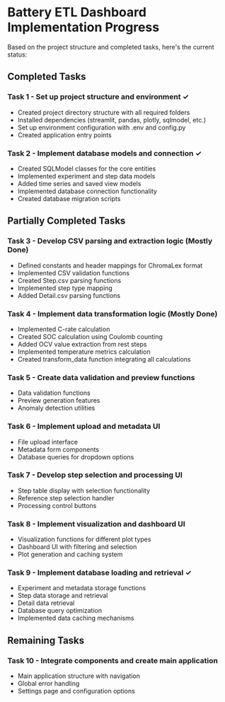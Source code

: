 # Battery ETL Dashboard Implementation Progress

Based on the project structure and completed tasks, here's the current status:

## Completed Tasks

### Task 1 - Set up project structure and environment ✓
- Created project directory structure with all required folders
- Installed dependencies (streamlit, pandas, plotly, sqlmodel, etc.)
- Set up environment configuration with .env and config.py
- Created application entry points

### Task 2 - Implement database models and connection ✓
- Created SQLModel classes for the core entities
- Implemented experiment and step data models
- Added time series and saved view models
- Implemented database connection functionality
- Created database migration scripts



## Partially Completed Tasks

### Task 3 - Develop CSV parsing and extraction logic (Mostly Done)
- Defined constants and header mappings for ChromaLex format
- Implemented CSV validation functions
- Created Step.csv parsing functions
- Implemented step type mapping
- Added Detail.csv parsing functions

### Task 4 - Implement data transformation logic (Mostly Done)
- Implemented C-rate calculation
- Created SOC calculation using Coulomb counting
- Added OCV value extraction from rest steps
- Implemented temperature metrics calculation
- Created transform_data function integrating all calculations

### Task 5 - Create data validation and preview functions
- Data validation functions
- Preview generation features
- Anomaly detection utilities

### Task 6 - Implement upload and metadata UI
- File upload interface
- Metadata form components
- Database queries for dropdown options

### Task 7 - Develop step selection and processing UI
- Step table display with selection functionality
- Reference step selection handler
- Processing control buttons

### Task 8 - Implement visualization and dashboard UI
- Visualization functions for different plot types
- Dashboard UI with filtering and selection
- Plot generation and caching system

### Task 9 - Implement database loading and retrieval ✓
- Experiment and metadata storage functions
- Step data storage and retrieval
- Detail data retrieval
- Database query optimization
- Implemented data caching mechanisms

## Remaining Tasks


### Task 10 - Integrate components and create main application
- Main application structure with navigation
- Global error handling
- Settings page and configuration options